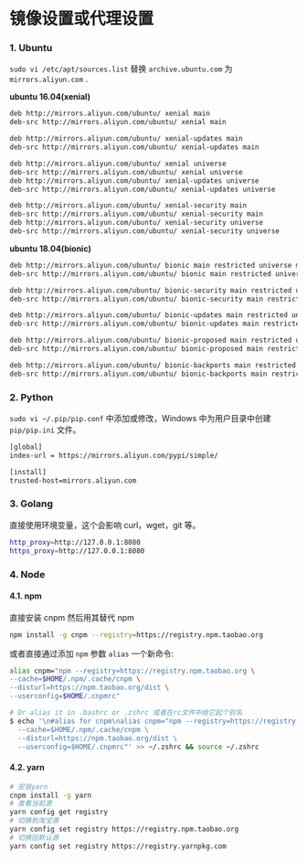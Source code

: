 # 镜像设置或代理设置

### 1. Ubuntu

`sudo vi /etc/apt/sources.list` 替换 `archive.ubuntu.com` 为 `mirrors.aliyun.com` .

**ubuntu 16.04(xenial)**

```bash
deb http://mirrors.aliyun.com/ubuntu/ xenial main
deb-src http://mirrors.aliyun.com/ubuntu/ xenial main

deb http://mirrors.aliyun.com/ubuntu/ xenial-updates main
deb-src http://mirrors.aliyun.com/ubuntu/ xenial-updates main

deb http://mirrors.aliyun.com/ubuntu/ xenial universe
deb-src http://mirrors.aliyun.com/ubuntu/ xenial universe
deb http://mirrors.aliyun.com/ubuntu/ xenial-updates universe
deb-src http://mirrors.aliyun.com/ubuntu/ xenial-updates universe

deb http://mirrors.aliyun.com/ubuntu/ xenial-security main
deb-src http://mirrors.aliyun.com/ubuntu/ xenial-security main
deb http://mirrors.aliyun.com/ubuntu/ xenial-security universe
deb-src http://mirrors.aliyun.com/ubuntu/ xenial-security universe
```

**ubuntu 18.04(bionic)**

```bash
deb http://mirrors.aliyun.com/ubuntu/ bionic main restricted universe multiverse
deb-src http://mirrors.aliyun.com/ubuntu/ bionic main restricted universe multiverse

deb http://mirrors.aliyun.com/ubuntu/ bionic-security main restricted universe multiverse
deb-src http://mirrors.aliyun.com/ubuntu/ bionic-security main restricted universe multiverse

deb http://mirrors.aliyun.com/ubuntu/ bionic-updates main restricted universe multiverse
deb-src http://mirrors.aliyun.com/ubuntu/ bionic-updates main restricted universe multiverse

deb http://mirrors.aliyun.com/ubuntu/ bionic-proposed main restricted universe multiverse
deb-src http://mirrors.aliyun.com/ubuntu/ bionic-proposed main restricted universe multiverse

deb http://mirrors.aliyun.com/ubuntu/ bionic-backports main restricted universe multiverse
deb-src http://mirrors.aliyun.com/ubuntu/ bionic-backports main restricted universe multiverse
```

### 2. Python

`sudo vi ~/.pip/pip.conf` 中添加或修改，Windows 中为用户目录中创建 `pip/pip.ini` 文件。

```bash
[global]
index-url = https://mirrors.aliyun.com/pypi/simple/

[install]
trusted-host=mirrors.aliyun.com
```

### 3. Golang

直接使用环境变量，这个会影响 curl，wget，git 等。

```bash
http_proxy=http://127.0.0.1:8080
https_proxy=http://127.0.0.1:8080
```

### 4. Node

#### 4.1. npm

直接安装 cnpm 然后用其替代 npm

```bash
npm install -g cnpm --registry=https://registry.npm.taobao.org
```

或者直接通过添加 `npm` 参数 `alias` 一个新命令:

```bash
alias cnpm="npm --registry=https://registry.npm.taobao.org \
--cache=$HOME/.npm/.cache/cnpm \
--disturl=https://npm.taobao.org/dist \
--userconfig=$HOME/.cnpmrc"

# Or alias it in .bashrc or .zshrc 或者在rc文件中给它起个别名
$ echo '\n#alias for cnpm\nalias cnpm="npm --registry=https://registry.npm.taobao.org \
  --cache=$HOME/.npm/.cache/cnpm \
  --disturl=https://npm.taobao.org/dist \
  --userconfig=$HOME/.cnpmrc"' >> ~/.zshrc && source ~/.zshrc
```

#### 4.2. yarn

```bash
# 安装yarn
cnpm install -g yarn
# 查看当前源
yarn config get registry
# 切换到淘宝源
yarn config set registry https://registry.npm.taobao.org
# 切换回默认源
yarn config set registry https://registry.yarnpkg.com
```
